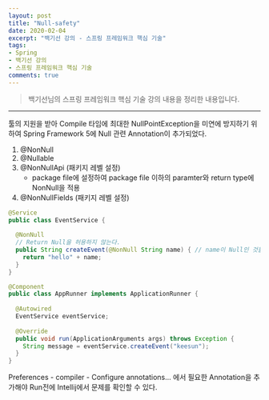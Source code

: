 ```yaml
---
layout: post 
title: "Null-safety"
date: 2020-02-04
excerpt: "백기선 강의 - 스프링 프레임워크 핵심 기술"
tags: 
- Spring
- 백기선 강의
- 스프링 프레임워크 핵심 기술
comments: true 
---
```


>백기선님의 스프링 프레임워크 핵심 기술 강의 내용을 정리한 내용입니다.
---

툴의 지원을 받아 Compile 타임에 최대한 NullPointException을 미연에 방지하기 위하여 Spring Framework 5에 Null 관련 Annotation이 추가되었다.

1. @NonNull
2. @Nullable
3. @NonNullApi (패키지 레벨 설정)
   * package file에 설정하여 package file 이하의 paramter와 return type에 NonNull을 적용
4. @NonNullFields (패키지 레벨 설정)



```java
@Service
public class EventService {
  
  @NonNull
  // Return Null을 허용하지 않는다.
  public String createEvent(@NonNull String name) { // name이 Null인 것을 허용하지 않는다.
    return "hello" + name;
  }
}
```

```java
@Component
public class AppRunner implements ApplicationRunner {
  
  @Autowired
  EventService eventService;
  
  @Override
  public void run(ApplicationArguments args) throws Exception {
    String message = eventService.createEvent("keesun");
  }
}
```



Preferences - compiler - Configure annotations... 에서 필요한 Annotation을 추가해야 Run전에 Intellij에서 문제를 확인할 수 있다.
